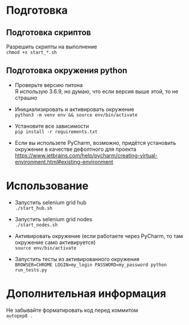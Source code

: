 # Подготовка

## Подготовка скриптов

Разрешить скрипты на выполнение  
`chmod +x start_*.sh`

## Подготовка окружения python
- Проверьте версию питона  
Я использую 3.6.9, но думаю, что если версия выше этой, то не страшно

- Инициализировать и активировать окружение  
`python3 -m venv env && source env/bin/activate`

- Установите все зависимости  
`pip install -r requirements.txt`

- Если вы использете PyCharm, возможно, придётся установить окружение в качестве дефолтного для проекта    
 https://www.jetbrains.com/help/pycharm/creating-virtual-environment.html#existing-environment

# Использование
- Запустить selenium grid hub  
`./start_hub.sh`

- Запустить selenium grid nodes  
`./start_nodes.sh`

- Активировать окружение (если работаете через PyCharm, то там окружение само активируется)  
`source env/bin/activate`

- Запустить тесты из активированного окружения  
`BROWSER=CHROME LOGIN=my_login PASSWORD=my_password python run_tests.py`

# Дополнительная информация
Не забывайте форматировать код перед коммитом  
`autopep8 .`